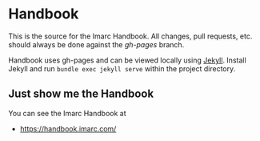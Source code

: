 Handbook
========

This is the source for the Imarc Handbook. All changes, pull requests, etc.
should always be done against the *gh-pages* branch.

Handbook uses gh-pages and can be viewed locally using [Jekyll](https://jekyllrb.com/). Install 
Jekyll and run `bundle exec jekyll serve` within the project directory.

Just show me the Handbook
-------------------------

You can see the Imarc Handbook at

+ https://handbook.imarc.com/
